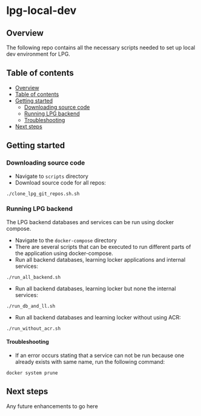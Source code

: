 # lpg-local-dev
## Overview
The following repo contains all the necessary scripts needed to set up local dev environment for LPG. 

## Table of contents
- [Overview](#overview)
- [Table of contents](#table-of-contents)
- [Getting started](#getting-started)
    - [Downloading source code](#downloading-source-code)
    - [Running LPG backend](#running-lpg-backend)
    - [Troubleshooting](#troubleshooting)
- [Next steps](#next-steps)

## Getting started
### Downloading source code
- Navigate to `scripts` directory
- Download source code for all repos: 
```
./clone_lpg_git_repos.sh.sh
```

### Running LPG backend 
The LPG backend databases and services can be run using docker compose.
- Navigate to the `docker-compose` directory
- There are several scripts that can be executed to run different parts of the application using docker-compose.
- Run all backend databases, learning locker applications and internal services:
```
./run_all_backend.sh
```
- Run all backend databases, learning locker but none the internal services:
```
./run_db_and_ll.sh
```
- Run all backend databases and learning locker without using ACR:
```
./run_without_acr.sh
```

#### Troubleshooting
- If an error occurs stating that a service can not be run because one already exists with same name, run the following command:
```
docker system prune
```

## Next steps
Any future enhancements to go here
